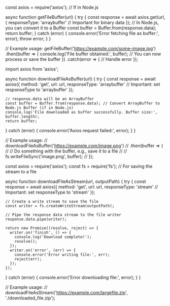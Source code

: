 const axios = require('axios'); // If in Node.js

async function getFileBuffer(url) {
  try {
    const response = await axios.get(url, {
      responseType: 'arraybuffer' // Important for binary data
    });
    // In Node.js, you can convert it to a Buffer
    const buffer = Buffer.from(response.data);
    return buffer;
  } catch (error) {
    console.error('Error fetching file as buffer:', error);
    throw error;
  }
}

// Example usage:
getFileBuffer('https://example.com/some-image.jpg')
  .then(buffer => {
    console.log('File buffer obtained:', buffer);
    // You can now process or save the buffer
  })
  .catch(error => {
    // Handle error
  });
  
  
  
  
import axios from 'axios';

async function downloadFileAsBuffer(url) {
  try {
    const response = await axios({
      method: 'get',
      url: url,
      responseType: 'arraybuffer' // Important: set responseType to 'arraybuffer'
    });

    // response.data will be an ArrayBuffer
    const buffer = Buffer.from(response.data); // Convert ArrayBuffer to Node.js Buffer (if in Node.js)
    console.log('File downloaded as buffer successfully. Buffer size:', buffer.length);
    return buffer;

  } catch (error) {
    console.error('Axios request failed:', error);
  }
}

// Example usage:
// downloadFileAsBuffer('https://example.com/image.png')
//   .then(buffer => {
//     // Do something with the buffer, e.g., save it to a file
//     // fs.writeFileSync('image.png', buffer);
//   });


const axios = require('axios');
const fs = require('fs'); // For saving the stream to a file

async function downloadFileAsStream(url, outputPath) {
  try {
    const response = await axios({
      method: 'get',
      url: url,
      responseType: 'stream' // Important: set responseType to 'stream'
    });

    // Create a write stream to save the file
    const writer = fs.createWriteStream(outputPath);

    // Pipe the response data stream to the file writer
    response.data.pipe(writer);

    return new Promise((resolve, reject) => {
      writer.on('finish', () => {
        console.log('Download complete!');
        resolve();
      });
      writer.on('error', (err) => {
        console.error('Error writing file:', err);
        reject(err);
      });
    });
  } catch (error) {
    console.error('Error downloading file:', error);
  }
}

// Example usage:
// downloadFileAsStream('https://example.com/largefile.zip', './downloaded_file.zip');